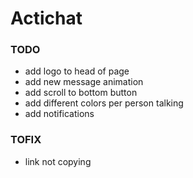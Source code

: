 # Actichat

### TODO ###
- add logo to head of page
- add new message animation
- add scroll to bottom button
- add different colors per person talking
- add notifications

### TOFIX ###
- link not copying